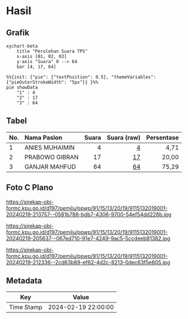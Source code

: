 # Hasil

## Grafik

```mermaid
xychart-beta
    title "Perolehan Suara TPS"
    x-axis [01, 02, 03]
    y-axis "Suara" 0 --> 64
    bar [4, 17, 64]
```

```mermaid
%%{init: {"pie": {"textPosition": 0.5}, "themeVariables": {"pieOuterStrokeWidth": "5px"}} }%%
pie showData
    "1" : 4
    "2" : 17
    "3" : 64
```

## Tabel

| No. | Nama Paslon    | Suara | Suara (raw) | Persentase |
|:--- |:-------------- | -----:| -----------:| ----------:|
| 1   | ANIES MUHAIMIN | 4     | [4][p-1]    | 4,71       |
| 2   | PRABOWO GIBRAN | 17    | [17][p-2]   | 20,00      |
| 3   | GANJAR MAHFUD  | 64    | [64][p-3]   | 75,29      |


[p-1]: https://github.com/gigit-pemilu/pemilu-2024-91-papua/blob/main/pilpres/hitung-suara/sub/91-papua/sub/15-waropen/sub/13-demba/sub/2019-biati/sub/001-tps/sub/paslon-1.txt
[p-2]: https://github.com/gigit-pemilu/pemilu-2024-91-papua/blob/main/pilpres/hitung-suara/sub/91-papua/sub/15-waropen/sub/13-demba/sub/2019-biati/sub/001-tps/sub/paslon-2.txt
[p-3]: https://github.com/gigit-pemilu/pemilu-2024-91-papua/blob/main/pilpres/hitung-suara/sub/91-papua/sub/15-waropen/sub/13-demba/sub/2019-biati/sub/001-tps/sub/paslon-3.txt

## Foto C Plano

https://sirekap-obj-formc.kpu.go.id/d197/pemilu/ppwp/91/15/13/20/19/9115132019001-20240219-213757--0581b788-bdb7-4306-9700-54ef54dd226b.jpg

https://sirekap-obj-formc.kpu.go.id/d197/pemilu/ppwp/91/15/13/20/19/9115132019001-20240219-205637--067ed710-91e7-4249-9ac5-5ccdeeb81382.jpg

https://sirekap-obj-formc.kpu.go.id/d197/pemilu/ppwp/91/15/13/20/19/9115132019001-20240219-212336--2cd63b89-ef62-4d2c-8213-0dec63f5e805.jpg


## Metadata

| Key        | Value               |
| ---------- | ------------------- |
| Time Stamp | 2024-02-19 22:00:00 |



